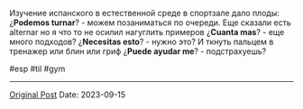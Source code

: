 Изучение испанского в естественной среде в спортзале дало плоды:
¿**Podemos turnar**? - можем позаниматься по очереди. Еще сказали есть alternar но я что то не осилил нагуглить примеров
¿**Cuanta mas**? - еще много подходов?
¿**Necesitas esto**? - нужно это? И ткнуть пальцем в тренажер или блин или гриф
¿**Puede ayudar me**? - подстрахуешь?

#esp #til #gym

---
[Original Post](https://t.me/lev2tarragona/1571)
Date: 2023-09-15
